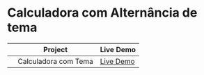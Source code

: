 # Calculadora com Alternância de tema


|     | Project               | Live Demo                                                             |
| :-: | -----------------     | --------------------------------------------------------------        |
|     | Calculadora com Tema  | [Live Demo](https://valderlanjs.github.io/calculadora_com_tema/)   |
 
